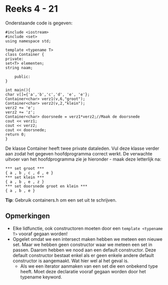 # Reeks 4 - 21
Onderstaande code is gegeven:

    #include <iostream>
    #include <set>
    using namespace std;

    template <typename T>
    class Container {
    private:
    set<T> elementen;
    string naam;

        public:
    }

    int main(){
    char v[]={'a','b','c','d', 'e', 'e'};
    Container<char> verz1(v,6,"groot");    
    Container<char> verz2(v,2,"klein");     
    verz2 += 'e';         
    verz2 += 'z';
    Container<char> doorsnede = verz1*verz2;//Maak de doorsnede
    cout << verz1;
    cout << verz2;    
    cout << doorsnede;
    return 0;
    }

De klasse Container heeft twee private dataleden. Vul deze klasse verder aan zodat het gegeven hoofdprogramma correct werkt.
De verwachte uitvoer van het hoofdprogramma zie je hieronder - maak deze letterlijk na:

    *** set groot ***
    { a , b , c , d , e }
    *** set klein ***
    { a , b , e , z }
    *** set doorsnede groot en klein ***
    { a , b , e }

**Tip**: Gebruik containers.h om een set uit te schrijven.

## Opmerkingen
- Elke lidfunctie, ook constructoren moeten door een ```template <typename T>``` vooraf gegaan worden!
- Opgelet omdat we een intersect maken hebben we meteen een nieuwe set. Maar we hebben geen constructor waar we meteen
een set in passen. Daarom hebben we nood aan een default constructor. Deze default constructor bestaat enkel als er geen
  enkele andere default constructor is aangemaakt. Wat hier wel al het geval is.
  - Als we een iterator aanmaken van een set die een onbekend type heeft. Moet deze declaratie vooraf gegaan worden door het typename keyword.
  